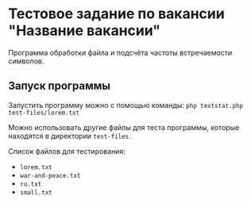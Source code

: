 # Тестовое задание по вакансии "Название вакансии"

Программа обработки файла и подсчёта частоты встречаемости символов.

## Запуск программы

Запустить программу можно с помощью команды:
`php textstat.php test-files/lorem.txt`

Можно использовать другие файлы для теста программы, которые находятся в
директории `test-files`.

Список файлов для тестирования:

* `lorem.txt`
* `war-and-peace.txt`
* `ru.txt`
* `small.txt`
